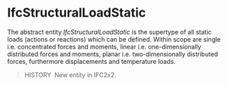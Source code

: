 IfcStructuralLoadStatic
=======================

The abstract entity _IfcStructuralLoadStatic_ is the supertype of all static loads (actions or reactions) which can be defined. Within scope are single i.e. concentrated forces and moments, linear i.e. one-dimensionally distributed forces and moments, planar i.e. two-dimensionally distributed forces, furthermore displacements and temperature loads.

> HISTORY&nbsp; New entity in IFC2x2.
